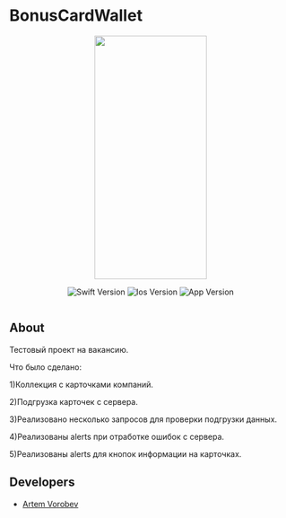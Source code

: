 # BonusCardWallet

<p align="center">

<img src="https://github.com/IHIierO/BonusCardWallet/assets/108677019/514d65d1-93df-4c45-a860-74217ef3e8da" width="200" height="434">

</p>

<p align="center">
<img src="https://img.shields.io/badge/Swift-Version%205-lightgrey" alt="Swift Version">
<img src="https://img.shields.io/badge/Ios-Version%2015%2B-important" alt="Ios Version">
<img src="https://img.shields.io/badge/App-Version%201.0-informational" alt="App Version">
</p>

<p align="center">
<img src="https://komarev.com/ghpvc/?username=IHIierO&style=flat-square&color=blue" alt=""/>
</p>

## About

Тестовый проект на вакансию.

Что было сделано:

1)Коллекция с карточками компаний.

2)Подгрузка карточек с сервера.

3)Реализовано несколько запросов для проверки подгрузки данных.

4)Реализованы alerts при отработке ошибок с сервера.

5)Реализованы alerts для кнопок информации на карточках.

## Developers

- [Artem Vorobev](https://gist.github.com/IHIierO)
